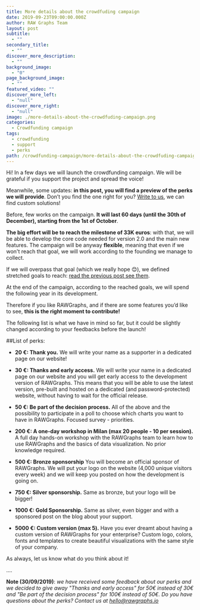```yaml
---
title: More details about the crowdfuding campaign
date: 2019-09-23T09:00:00.000Z
author: RAW Graphs Team
layout: post
subtitle:
  - ""
secondary_title:
  - ""
discover_more_description:
  - ""
background_image:
  - "0"
page_background_image:
  - ""
featured_video: ""
discover_more_left:
  - "null"
discover_more_right:
  - "null"
image: ./more-details-about-the-crowdfuding-campaign.png
categories:
  - Crowdfunding campaign
tags:
  - crowdfunding
  - support
  - perks
path: /crowdfunding-campaign/more-details-about-the-crowdfuding-campaign/
---
```


Hi! In a few days we will launch the crowdfunding campaign. We will be grateful if you support the project and spread the voice!

Meanwhile, some updates: **in this post, you will find a preview of the perks we will provide**. Don’t you find the one right for you? [Write to us](mailto:hello@rawgraphs.io), we can find custom solutions!

Before, few works on the campaign. **It will last 60 days (until the 30th of December), starting from the 1st of October**.

**The big effort will be to reach the milestone of 33K euros**: with that, we will be able to develop the core code needed for version 2.0 and the main new features.
The campaign will be anyway **flexible**, meaning that even if we won't reach that goal, we will work according to the founding we manage to collect.

If we will overpass that goal (which we really hope 😊), we defined stretched goals to reach: [read the previous post see them](https://rawgraphs.io/crowdfunding-campaign/which-are-the-plans-for-rawgraphs-2/#what-if-we-overpass-the-33000-euro-goal).

At the end of the campaign, according to the reached goals, we will spend the following year in its development.

Therefore if you like RAWGraphs, and if there are some features you’d like to see, **this is the right moment to contribute!**

The following list is what we have in mind so far, but it could be slightly changed according to your feedbacks before the launch!

##List of perks:

* **20 €: Thank you.** We will write your name as a supporter in a dedicated page on our website!

* **30 €: Thanks and early access.** We will write your name in a dedicated page on our website and you will get early access to the development version of RAWGraphs. This means that you will be able to use the latest version, pre-built and hosted on a dedicated (and password-protected) website, without having to wait for the official release.

* **50 €: Be part of the decision process.** All of the above and the possibility to participate in a poll to choose which charts you want to have in RAWGraphs. Focused survey - priorities.

* **200 €: A one-day workshop in Milan (max 20 people - 10 per session).** A full day hands-on workshop with the RAWGraphs team to learn how to use RAWGraphs and the basics of data visualization. No prior knowledge required.

* **500 €: Bronze sponsorship** You will become an official sponsor of RAWGraphs. We will put your logo on the website (4,000 unique visitors every week) and we will keep you posted on how the development is going on.

* **750 €: Silver sponsorship.** Same as bronze, but your logo will be bigger!

* **1000 €: Gold Sponsorship.** Same as silver, even bigger and with a sponsored post on the blog about your support.

* **5000 €: Custom version (max 5).** Have you ever dreamt about having a custom version of RAWGraphs for your enterprise? Custom logo, colors, fonts and templates to create beautiful visualizations with the same style of your company.

As always, let us know what do you think about it!

....

**Note (30/09/2019)**: *we have received some feedback about our perks and we decided to give away "Thanks and early access" for 50€ instead of 30€ and "Be part of the decision process" for 100€ instead of 50€.
Do you have questions about the perks? Contact us at [hello@rawgraphs.io](mailto:hello@rawgraphs.io)*
